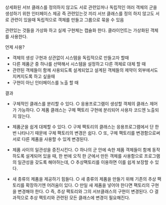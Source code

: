 상세화된 서브 클래스를 정의하지 않고도 서로 관련있꺼나 독립적인 여러 객체의 군을 생성하기 위한 인터페이스 제공
즉 관련있는것 끼리 서브 클래스를 정의 하지 않고도 서로 관련이 있을때 독립적으로 객체를 만들고 그룹으로 묶을 수 있음

관련있는 것들을 가상화 하고 실제 구현체는 캡슐화 한다.
클라이언트는 가상화된 객체를 사용한다.


언제 사용?
 - 객체의 생성 구현과 상관없이 시스템을 독립적으로 만들고자 할때
 - 다른 제품군 중 하나를 선택해서 시스템을 설정하고 다른 객체로 대체 할 때
 - 관련된 객체들이 함께 사용되도록 설계되었고 설계된 객체들의 제약이 외부에서도 지켜지도록 하고 싶을때
 - 구현이 아닌 인터페이스를 노출 할 때
 
 
결과

 - 구체적인 클래스를 분리할 수 있다.
  ○ 응용프로그램이 생성할 객체의 클래스 제어가 가능하다.
  ○ 제품 클래스는 구체 팩토리 구현에 분리되어 사용자 코드엔 노출되지 않는다. 

 - 제품군을 쉽게 대체할 수 있다.
  ○ 구체 팩토리의 클래스는 응용프로그램에서 단 한번 나타나기 때문에 구체 팩토리의 변경은 쉽다.
  ○ 또, 구체 팩토리를 변경함으로써 서로 다른 제품을 사용할 수 있게 변경된다.
 

 - 제품 사이의 일관성을 증진시킨다.
  ○ 하나의 군 안에 속한 제품 객체들이 함께 동작하도록 설계되어 있을 때, 한 번에 오직 한 군에서 만든 객체를 사용함으로 프로그램의 일관성을 갖도록 해야하는데,
  ○ 추상팩토리를 이용하면 이를 쉽게 보장할 수 있다.  

 - 새 종류의 제품을 제공하기 힘들다.
  ○ 새 종류의 제품을 만들기 위해 기존의 추상 팩토리를 확장하기엔 어려움이 있다.
  ○ 만일 새 제품을 넣어야 한다면 팩토리의 구현을 변경해야 한다.
  ○ 즉, 추상 팩토리와 그의 서브클래스의 구현이 변경된다.
  ○ 결과적으로 추상 팩토리와 관련된 모든 클래스에 변경이 필요해진다.
  
 